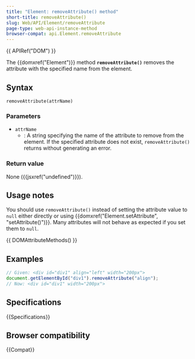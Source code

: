 ```yaml
---
title: "Element: removeAttribute() method"
short-title: removeAttribute()
slug: Web/API/Element/removeAttribute
page-type: web-api-instance-method
browser-compat: api.Element.removeAttribute
---
```


{{ APIRef("DOM") }}

The {{domxref("Element")}} method
**`removeAttribute()`** removes the attribute with the
specified name from the element.

## Syntax

```js-nolint
removeAttribute(attrName)
```

### Parameters

- `attrName`
  - : A string specifying the name of the attribute to remove from the
    element. If the specified attribute does not exist, `removeAttribute()`
    returns without generating an error.

### Return value

None ({{jsxref("undefined")}}).

## Usage notes

You should use `removeAttribute()` instead of setting the attribute value to
`null` either directly or using {{domxref("Element.setAttribute",
  "setAttribute()")}}. Many attributes will not behave as expected if you set them to
`null`.

{{ DOMAttributeMethods() }}

## Examples

```js
// Given: <div id="div1" align="left" width="200px">
document.getElementById("div1").removeAttribute("align");
// Now: <div id="div1" width="200px">
```

## Specifications

{{Specifications}}

## Browser compatibility

{{Compat}}
